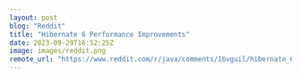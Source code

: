 ```yaml
---
layout: post
blog: "Reddit"
title: "Hibernate 6 Performance Improvements"
date: 2023-09-29T16:52:25Z
image: images/reddit.png
remote_url: "https://www.reddit.com/r/java/comments/16vguil/hibernate_6_performance_improvements/"
---
```

